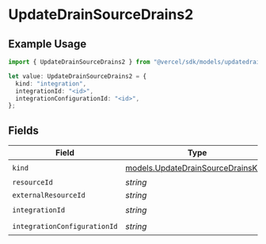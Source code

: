 # UpdateDrainSourceDrains2

## Example Usage

```typescript
import { UpdateDrainSourceDrains2 } from "@vercel/sdk/models/updatedrainop.js";

let value: UpdateDrainSourceDrains2 = {
  kind: "integration",
  integrationId: "<id>",
  integrationConfigurationId: "<id>",
};
```

## Fields

| Field                                                                          | Type                                                                           | Required                                                                       | Description                                                                    |
| ------------------------------------------------------------------------------ | ------------------------------------------------------------------------------ | ------------------------------------------------------------------------------ | ------------------------------------------------------------------------------ |
| `kind`                                                                         | [models.UpdateDrainSourceDrainsKind](../models/updatedrainsourcedrainskind.md) | :heavy_check_mark:                                                             | N/A                                                                            |
| `resourceId`                                                                   | *string*                                                                       | :heavy_minus_sign:                                                             | N/A                                                                            |
| `externalResourceId`                                                           | *string*                                                                       | :heavy_minus_sign:                                                             | N/A                                                                            |
| `integrationId`                                                                | *string*                                                                       | :heavy_check_mark:                                                             | N/A                                                                            |
| `integrationConfigurationId`                                                   | *string*                                                                       | :heavy_check_mark:                                                             | N/A                                                                            |